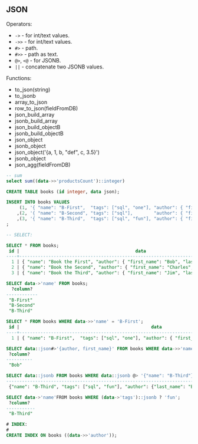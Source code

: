 JSON
-

Operators:

* `->` - for int/text values.
* `->>` - for int/text values.
* `#>` - path.
* `#>>` - path as text.
* `@>`, `<@` - for JSONB.
* `||` - concatenate two JSONB values.

Functions:

* to_json(string)
* to_jsonb
* array_to_json
* row_to_json(fieldFromDB)
* json_build_array
* jsonb_build_array
* json_build_objectB
* jsonb_build_objectB
* json_object
* jsonb_object
* json_object('{a, 1, b, "def", c, 3.5}')
* jsonb_object
* json_agg(fieldFromDB)

````sql
-- sum
select sum((data->>'productsCount')::integer)
````

````sql
CREATE TABLE books (id integer, data json);

INSERT INTO books VALUES
     (1, '{ "name": "B-First",  "tags": ["sql", "one"], "author": { "first_name": "Bob", "last_name": "White" } }')
    ,(2, '{ "name": "B-Second", "tags": ["sql"],        "author": { "first_name": "Charles", "last_name": "Xavier" } }')
    ,(3, '{ "name": "B-Third",  "tags": ["sql", "fun"], "author": { "first_name": "Jim", "last_name": "Brown" } }')
;
````

````sql
-- SELECT:

SELECT * FROM books;
 id |                                            data
----+---------------------------------------------------------------------------------------------
  1 | { "name": "Book the First", "author": { "first_name": "Bob", "last_name": "White" } }
  2 | { "name": "Book the Second", "author": { "first_name": "Charles", "last_name": "Xavier" } }
  3 | { "name": "Book the Third", "author": { "first_name": "Jim", "last_name": "Brown" } }

SELECT data->'name' FROM books;
  ?column?
------------
 "B-First"
 "B-Second"
 "B-Third"

SELECT * FROM books WHERE data->>'name' = 'B-First';
 id |                                                  data
----+---------------------------------------------------------------------------------------------------------
  1 | { "name": "B-First",  "tags": ["sql", "one"], "author": { "first_name": "Bob", "last_name": "White" } }

SELECT data::json#>'{author, first_name}' FROM books WHERE data->>'name' = 'B-First';
 ?column?
----------
 "Bob"

SELECT data::jsonb FROM books WHERE data::jsonb @> '{"name": "B-Third"}';
----------------------------------------------------------------------------------------------------
 {"name": "B-Third", "tags": ["sql", "fun"], "author": {"last_name": "Brown", "first_name": "Jim"}}

SELECT data->'name'FROM books WHERE (data->'tags')::jsonb ? 'fun';
 ?column?
-----------
 "B-Third"
````

````sql
# INDEX:
# 
CREATE INDEX ON books ((data->>'author'));
````
